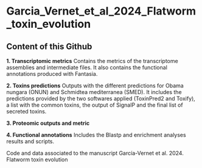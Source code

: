 # Garcia_Vernet_et_al_2024_Flatworm_toxin_evolution

## Content of this Github

**1. Transcriptomic metrics** Contains the metrics of the transcriptome assemblies and intermediate files. It also contains the functional annotations produced with Fantasia. 

**2. Toxins predictions** Outputs with the different predictions for Obama nungara (ONUN) and Schmidtea mediterranea (SMED). It includes the predictions provided by the two softwares applied (ToxinPred2 and Toxify), a list with the common toxins, the output of SignalP and the final list of secreted toxins. 

**3. Proteomic outputs and metric**

**4. Functional annotations** Includes the Blastp and enrichment analyses results and scripts. 

Code and data associated to the manuscript García-Vernet et al. 2024. Flatworm toxin evolution
